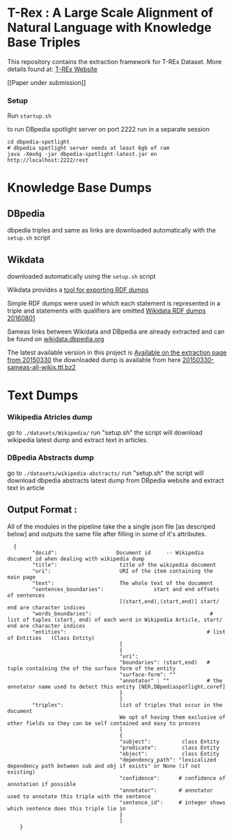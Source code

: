 # T-Rex : A Large Scale Alignment of Natural Language with Knowledge Base Triples

This repository contains the extraction framework for T-REx Dataset.
More details found at: [T-REx Website](hadyelsahar.github.io/t-rex/)

[[Paper under submission]]

### Setup 

Run `startup.sh` 

to run DBpedia spotlight server on port 2222 run in a separate session
```
cd dbpedia-spotlight
# dbpedia spotlight server needs at least 6gb of ram
java -Xmx6g -jar dbpedia-spotlight-latest.jar en http://localhost:2222/rest 
```
# Knowledge Base Dumps
## DBpedia

dbpedia triples and same as links are downloaded automatically with the `setup.sh` script

## Wikdata

downloaded automatically using the `setup.sh` script

Wikdata provides a [tool for exporting RDF dumps](http://tools.wmflabs.org/wikidata-exports/rdf/index.html)
 
Simple RDF dumps were used in which each statement is represented in a triple and statements with qualifiers are omitted
[Wikidata RDF dumps 20160801](http://tools.wmflabs.org/wikidata-exports/rdf/exports/20160801/dump_download.html)

Sameas links between Wikidata and DBpedia are already extracted and can be found on [wikidata.dbpedia.org](http://wikidata.dbpedia.org/)

The latest available version in this project is [Available on the extraction page from 20150330](http://wikidata.dbpedia.org/downloads/20150330/)
the downloaded dump is available from here [20150330-sameas-all-wikis.ttl.bz2](http://wikidata.dbpedia.org/downloads/20150330/wikidatawiki-20150330-sameas-all-wikis.ttl.bz2)

# Text Dumps

### Wikipedia Atricles dump
go to `./datasets/Wikipedia/`
run "setup.sh"
the script will download wikipedia latest dump and extract text in articles.

### DBpedia Abstracts dump
go to `./datasets/wikipedia-abstracts/`
run "setup.sh"
the script will download dbpedia abstracts latest dump from DBpedia website
and extract text in article

## Output Format :
All of the modules in the pipeline take the a single json file [as descriped below]
 and outputs the same file after filling in some of it's attributes.
```
  {
        "docid":                   Document id     -- Wikipedia document id when dealing with wikipedia dump
        "title":                    title of the wikipedia document
        "uri":                      URI of the item containing the main page
        "text":                     The whole text of the document
        "sentences_boundaries":                start and end offsets of sentences
                                    [(start,end),(start,end)] start/ end are character indices
        "words_boundaries":                                      # list of tuples (start, end) of each word in Wikipedia Article, start/ end are character indices
        "entities":                                             # list of Entities   (Class Entity)
                                    [
                                    {
                                    "uri":
                                    "boundaries": (start,end)   # tuple containing the of the surface form of the entity
                                    "surface-form": ""
                                    "annotator" : ""            # the annotator name used to detect this entity [NER,DBpediaspotlight,coref]
                                    }
                                    ]
        "triples":                  list of triples that occur in the document
                                    We opt of having them exclusive of other fields so they can be self contained and easy to process
                                    [
                                    {
                                    "subject":          class Entity
                                    "predicate":        class Entity
                                    "object":           class Entity
                                    "dependency_path": "lexicalized dependency path between sub and obj if exists" or None (if not existing)
                                    "confidence":      # confidence of annotation if possible
                                    "annotator":       # annotator used to annotate this triple with the sentence
                                    "sentence_id":     # integer shows which sentence does this triple lie in
                                    }
                                    ]
    }
```

